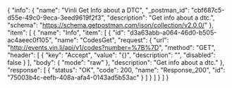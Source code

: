 {
  "info": {
    "name": "Vinli Get Info about a DTC",
    "_postman_id": "cbf687c5-d55e-49c0-9eca-3eed9619f2f3",
    "description": "Get info about a dtc.",
    "schema": "https://schema.getpostman.com/json/collection/v2.0.0/"
  },
  "item": [
    {
      "name": "Info",
      "item": [
        {
          "id": "d3a63abb-a064-46d0-b505-ac4aeec0f105",
          "name": "CodesGet",
          "request": {
            "url": "http://events.vin.li/api/v1/codes?number=%7B%7D",
            "method": "GET",
            "header": [
              {
                "key": "Accept",
                "value": "{}",
                "description": "",
                "disabled": false
              }
            ],
            "body": {
              "mode": "raw"
            },
            "description": "Get info about a dtc."
          },
          "response": [
            {
              "status": "OK",
              "code": 200,
              "name": "Response_200",
              "id": "75003b4c-eefb-408a-afa4-0143ad5b53ac"
            }
          ]
        }
      ]
    }
  ]
}